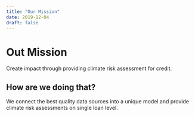 ```yaml
---
title: "Our Mission"
date: 2019-12-04
draft: false
---
```

# Out Mission

Create impact through providing climate risk assessment for credit.

## How are we doing that?

We connect the best quality data sources into a unique model and provide climate risk assessments on single loan level.
